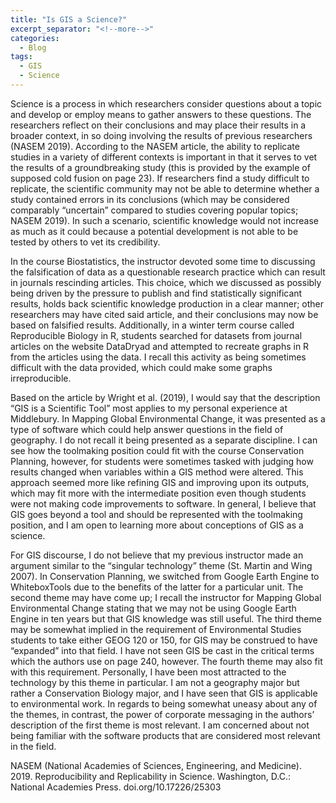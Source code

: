 ```yaml
---
title: "Is GIS a Science?"
excerpt_separator: "<!--more-->"
categories:
  - Blog
tags:
  - GIS
  - Science
---
```


Science is a process in which researchers consider questions about a topic and develop or employ means to gather answers to these questions. The researchers reflect on their conclusions and may place their results in a broader context, in so doing involving the results of previous researchers (NASEM 2019). According to the NASEM article, the ability to replicate studies in a variety of different contexts is important in that it serves to vet the results of a groundbreaking study (this is provided by the example of supposed cold fusion on page 23). If researchers find a study difficult to replicate, the scientific community may not be able to determine whether a study contained errors in its conclusions (which may be considered comparably “uncertain” compared to studies covering popular topics; NASEM 2019). In such a scenario, scientific knowledge would not increase as much as it could because a potential development is not able to be tested by others to vet its credibility.

In the course Biostatistics, the instructor devoted some time to discussing the falsification of data as a questionable research practice which can result in journals rescinding articles. This choice, which we discussed as possibly being driven by the pressure to publish and find statistically significant results, holds back scientific knowledge production in a clear manner; other researchers may have cited said article, and their conclusions may now be based on falsified results. Additionally, in a winter term course called Reproducible Biology in R, students searched for datasets from journal articles on the website DataDryad and attempted to recreate graphs in R from the articles using the data. I recall this activity as being sometimes difficult with the data provided, which could make some graphs irreproducible.

Based on the article by Wright et al. (2019), I would say that the description “GIS is a Scientific Tool” most applies to my personal experience at Middlebury. In Mapping Global Environmental Change, it was presented as a type of software which could help answer questions in the field of geography. I do not recall it being presented as a separate discipline. I can see how the toolmaking position could fit with the course Conservation Planning, however, for students were sometimes tasked with judging how results changed when variables within a GIS method were altered. This approach seemed more like refining GIS and improving upon its outputs, which may fit more with the intermediate position even though students were not making code improvements to software. In general, I believe that GIS goes beyond a tool and should be represented with the toolmaking position, and I am open to learning more about conceptions of GIS as a science.

For GIS discourse, I do not believe that my previous instructor made an argument similar to the “singular technology” theme (St. Martin and Wing 2007). In Conservation Planning, we switched from Google Earth Engine to WhiteboxTools due to the benefits of the latter for a particular unit. The second theme may have come up; I recall the instructor for Mapping Global Environmental Change stating that we may not be using Google Earth Engine in ten years but that GIS knowledge was still useful. The third theme may be somewhat implied in the requirement of Environmental Studies students to take either GEOG 120 or 150, for GIS may be construed to have “expanded” into that field. I have not seen GIS be cast in the critical terms which the authors use on page 240, however. The fourth theme may also fit with this requirement. Personally, I have been most attracted to the technology by this theme in particular. I am not a geography major but rather a Conservation Biology major, and I have seen that GIS is applicable to environmental work. In regards to being somewhat uneasy about any of the themes, in contrast, the power of corporate messaging in the authors’ description of the first theme is most relevant. I am concerned about not being familiar with the software products that are considered most relevant in the field.

NASEM (National Academies of Sciences, Engineering, and Medicine). 2019. Reproducibility and Replicability in Science. Washington, D.C.: National Academies Press. doi.org/10.17226/25303